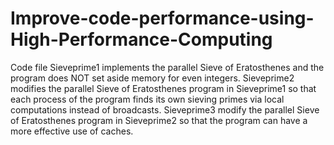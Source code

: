 # Improve-code-performance-using-High-Performance-Computing
Code file Sieveprime1 implements the parallel Sieve of Eratosthenes and the program does NOT set aside memory for even integers. Sieveprime2 modifies the parallel Sieve of Eratosthenes program in Sieveprime1 so that each process of the program finds its own sieving primes via local computations instead of broadcasts. Sieveprime3 modify the parallel Sieve of Eratosthenes program in Sieveprime2 so that the program can have a more effective use of caches.
